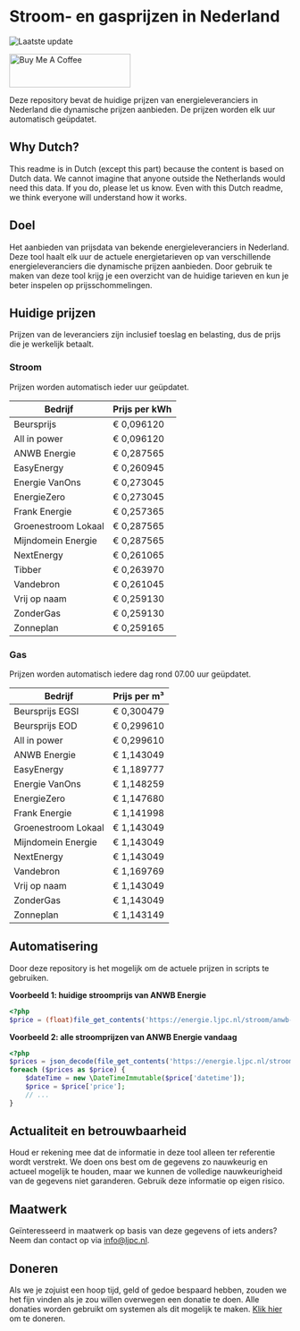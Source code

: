 # Stroom- en gasprijzen in Nederland

![Laatste update](https://img.shields.io/badge/laatste%20update-2025--08--20%2023%3A00%20CET-brightgreen)

<a href="https://www.buymeacoffee.com/Lars-" target="_blank"><img src="https://cdn.buymeacoffee.com/buttons/v2/default-orange.png" alt="Buy Me A Coffee" height="60" style="height: 60px !important;width: 217px !important;" ></a>

Deze repository bevat de huidige prijzen van energieleveranciers in Nederland die dynamische prijzen aanbieden. De prijzen worden elk uur automatisch geüpdatet.

## Why Dutch?

This readme is in Dutch (except this part) because the content is based on Dutch data. We cannot imagine that anyone outside the Netherlands would need this data. If you do, please let us know. Even with this Dutch readme, we think
everyone will understand how it works.

## Doel

Het aanbieden van prijsdata van bekende energieleveranciers in Nederland. Deze tool haalt elk uur de actuele energietarieven op van verschillende energieleveranciers die dynamische prijzen aanbieden. Door gebruik te maken van deze tool
krijg je een overzicht van de huidige tarieven en kun je beter inspelen op prijsschommelingen.

## Huidige prijzen

Prijzen van de leveranciers zijn inclusief toeslag en belasting, dus de prijs die je werkelijk betaalt.

### Stroom

Prijzen worden automatisch ieder uur geüpdatet.

 Bedrijf | Prijs per kWh 
---------|---------------
Beursprijs | € 0,096120
All in power | € 0,096120
ANWB Energie | € 0,287565
EasyEnergy | € 0,260945
Energie VanOns | € 0,273045
EnergieZero | € 0,273045
Frank Energie | € 0,257365
Groenestroom Lokaal | € 0,287565
Mijndomein Energie | € 0,287565
NextEnergy | € 0,261065
Tibber | € 0,263970
Vandebron | € 0,261045
Vrij op naam | € 0,259130
ZonderGas | € 0,259130
Zonneplan | € 0,259165


### Gas

Prijzen worden automatisch iedere dag rond 07.00 uur geüpdatet.

 Bedrijf | Prijs per m³ 
---------|--------------
Beursprijs EGSI | € 0,300479
Beursprijs EOD | € 0,299610
All in power | € 0,299610
ANWB Energie | € 1,143049
EasyEnergy | € 1,189777
Energie VanOns | € 1,148259
EnergieZero | € 1,147680
Frank Energie | € 1,141998
Groenestroom Lokaal | € 1,143049
Mijndomein Energie | € 1,143049
NextEnergy | € 1,143049
Vandebron | € 1,169769
Vrij op naam | € 1,143049
ZonderGas | € 1,143049
Zonneplan | € 1,143149


## Automatisering

Door deze repository is het mogelijk om de actuele prijzen in scripts te gebruiken.

**Voorbeeld 1: huidige stroomprijs van ANWB Energie**

```php
<?php
$price = (float)file_get_contents('https://energie.ljpc.nl/stroom/anwb-energie-nu.txt');

```

**Voorbeeld 2: alle stroomprijzen van ANWB Energie vandaag**

```php
<?php
$prices = json_decode(file_get_contents('https://energie.ljpc.nl/stroom/all-in-power-vandaag.json'),true);
foreach ($prices as $price) {
    $dateTime = new \DateTimeImmutable($price['datetime']);
    $price = $price['price'];
    // ...
}
```

## Actualiteit en betrouwbaarheid

Houd er rekening mee dat de informatie in deze tool alleen ter referentie wordt verstrekt. We doen ons best om de gegevens zo nauwkeurig en actueel mogelijk te houden, maar we kunnen de volledige nauwkeurigheid van de gegevens niet
garanderen. Gebruik deze informatie op eigen risico.

## Maatwerk

Geïnteresseerd in maatwerk op basis van deze gegevens of iets anders? Neem dan contact op
via [info@ljpc.nl](mailto:info@ljpc.nl?subject=Energie%20prijzen).

## Doneren

Als we je zojuist een hoop tijd, geld of gedoe bespaard hebben, zouden we het fijn vinden als je zou willen overwegen een
donatie te doen. Alle donaties worden gebruikt om systemen als dit mogelijk te
maken. [Klik hier](https://www.buymeacoffee.com/Lars-) om te doneren.
